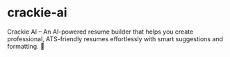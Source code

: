 # crackie-ai
 Crackie AI – An AI-powered resume builder that helps you create professional, ATS-friendly resumes effortlessly with smart suggestions and formatting. 🚀
